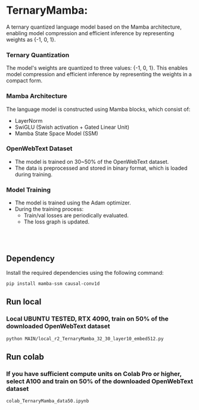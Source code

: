 # TernaryMamba: 
A ternary quantized language model based on the Mamba architecture, enabling model compression and efficient inference by representing weights as {-1, 0, 1}.


### Ternary Quantization
The model's weights are quantized to three values: {-1, 0, 1}. This enables model compression and efficient inference by representing the weights in a compact form.

### Mamba Architecture
The language model is constructed using Mamba blocks, which consist of:
- LayerNorm
- SwiGLU (Swish activation + Gated Linear Unit)
- Mamba State Space Model (SSM)

### OpenWebText Dataset
- The model is trained on 30~50% of the OpenWebText dataset.
- The data is preprocessed and stored in binary format, which is loaded during training.

### Model Training
- The model is trained using the Adam optimizer.
- During the training process:
  - Train/val losses are periodically evaluated.
  - The loss graph is updated.

<br><br>



## Dependency
Install the required dependencies using the following command:


```pip install mamba-ssm causal-conv1d```

##  Run local 

### Local UBUNTU TESTED, RTX 4090, train on 50% of the downloaded OpenWebText dataset 


```python MAIN/local_r2_TernaryMamba_32_30_layer10_embed512.py```


##  Run colab

### If you have sufficient compute units on Colab Pro or higher, select A100 and train on 50% of the downloaded OpenWebText dataset


```colab_TernaryMamba_data50.ipynb```














